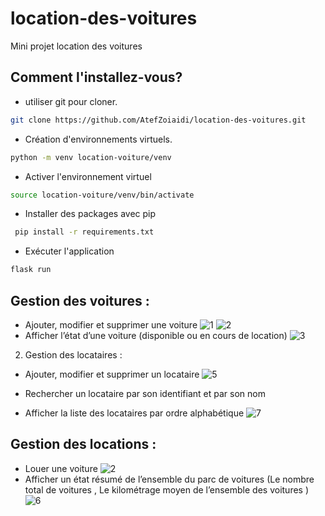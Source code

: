# location-des-voitures
Mini projet location des voitures

## Comment l'installez-vous?
- utiliser git pour cloner.
```bash
git clone https://github.com/AtefZoiaidi/location-des-voitures.git
```
- Création d'environnements virtuels.
```bash
python -m venv location-voiture/venv
```
- Activer l'environnement virtuel
```bash
source location-voiture/venv/bin/activate
```
- Installer des packages avec pip
```bash
 pip install -r requirements.txt
 ```
- Exécuter l'application
```bash
flask run
 ```
 
## Gestion des voitures :
- Ajouter, modifier et supprimer une voiture 
![1](https://user-images.githubusercontent.com/24235276/147363439-2bb286c4-94dd-40f6-baa9-d4707262067d.png)
![2](https://user-images.githubusercontent.com/24235276/147363467-d6d56b1b-54ac-493b-a333-5e6261b2e1d2.png)
- Afficher l’état d’une voiture (disponible ou en cours de location)
![3](https://user-images.githubusercontent.com/24235276/147363478-c6621ba4-6fbb-4feb-8e10-f2f9d1da7d78.png)

2) Gestion des locataires :
- Ajouter, modifier et supprimer un locataire
![5](https://user-images.githubusercontent.com/24235276/147363916-889a8a4f-ba7c-4628-a993-1b0a04ae91ee.png)

- Rechercher un locataire par son identifiant et par son nom
- Afficher la liste des locataires par ordre alphabétique
![7](https://user-images.githubusercontent.com/24235276/147363623-48bf2b02-01ad-455f-953b-4063000fca63.png)

## Gestion des locations :
- Louer une voiture
![2](https://user-images.githubusercontent.com/24235276/147364030-ec2d3ff6-946c-46b6-abdf-f973a5d3a9be.png)
- Afficher un état résumé de l’ensemble du parc de voitures (Le nombre total de voitures , Le kilométrage moyen de l’ensemble des voitures )
![6](https://user-images.githubusercontent.com/24235276/147364087-f458e4af-1e8b-41be-a818-d899f6fb5bb7.png)
